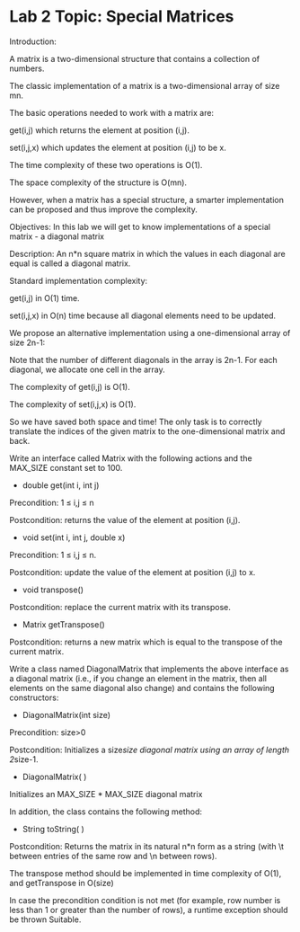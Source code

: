 # Lab 2 Topic: Special Matrices

Introduction:

A matrix is ​​a two-dimensional structure that contains a collection of numbers.

The classic implementation of a matrix is ​​a two-dimensional array of size mn.

The basic operations needed to work with a matrix are:

get(i,j) which returns the element at position (i,j).

set(i,j,x) which updates the element at position (i,j) to be x.

The time complexity of these two operations is O(1).

The space complexity of the structure is O(mn).

However, when a matrix has a special structure, a smarter implementation can be proposed and thus improve the complexity.


Objectives: In this lab we will get to know implementations of a special matrix - a diagonal matrix

Description: An n*n square matrix in which the values ​​in each diagonal are equal is called a diagonal matrix.

Standard implementation complexity:

get(i,j) in O(1) time.

set(i,j,x) in O(n) time because all diagonal elements need to be updated.

We propose an alternative implementation using a one-dimensional array of size 2n-1:

Note that the number of different diagonals in the array is 2n-1. For each diagonal, we allocate one cell in the array.

The complexity of get(i,j) is O(1).

The complexity of set(i,j,x) is O(1).

So we have saved both space and time! The only task is to correctly translate the indices of the given matrix to the one-dimensional matrix and back.

Write an interface called Matrix with the following actions and the MAX_SIZE constant set to 100.


- double get(int i, int j)

Precondition: 1 ≤ i,j ≤ n

Postcondition: returns the value of the element at position (i,j).

- void set(int i, int j, double x)

Precondition: 1 ≤ i,j ≤ n.

Postcondition: update the value of the element at position (i,j) to x.

- void transpose()

Postcondition: replace the current matrix with its transpose.

- Matrix getTranspose()

Postcondition: returns a new matrix which is equal to the transpose of the current matrix.

Write a class named DiagonalMatrix that implements the above interface as a diagonal matrix (i.e., if you change an element in the matrix, 
then all elements on the same diagonal also change) and contains the following constructors:

- DiagonalMatrix(int ​​size)
 
Precondition: size>0

Postcondition: Initializes a size*size diagonal matrix using an array of length 2*size-1.

- DiagonalMatrix( )
  
Initializes an MAX_SIZE * MAX_SIZE diagonal matrix

In addition, the class contains the following method:

- String toString( )

Postcondition: Returns the matrix in its natural n*n form as a string (with \t between entries of the same row and \n between rows).

The transpose method should be implemented in time complexity of O(1), and getTranspose in O(size)

In case the precondition condition is not met (for example, row number is less than 1 or greater than the number of rows), a runtime exception should be thrown Suitable.
